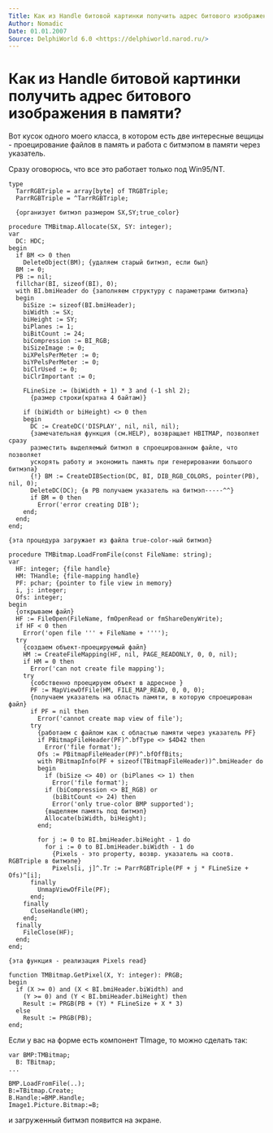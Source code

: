 ```yaml
---
Title: Как из Handle битовой картинки получить адрес битового изображения в памяти?
Author: Nomadic
Date: 01.01.2007
Source: DelphiWorld 6.0 <https://delphiworld.narod.ru/>
---
```



Как из Handle битовой картинки получить адрес битового изображения в памяти?
============================================================================

Вот кусок одного моего класса, в котором есть две интересные вещицы -
проецирование файлов в память и работа с битмэпом в памяти через
указатель.

Сразу оговорюсь, что все это работает только под Win95/NT.

    type
      TarrRGBTriple = array[byte] of TRGBTriple;
      ParrRGBTriple = ^TarrRGBTriple;
     
      {организует битмэп размером SX,SY;true_color}
     
    procedure TMBitmap.Allocate(SX, SY: integer);
    var
      DC: HDC;
    begin
      if BM <> 0 then
        DeleteObject(BM); {удаляем старый битмэп, если был}
      BM := 0;
      PB := nil;
      fillchar(BI, sizeof(BI), 0);
      with BI.bmiHeader do {заполняем структуру с параметрами битмэпа}
      begin
        biSize := sizeof(BI.bmiHeader);
        biWidth := SX;
        biHeight := SY;
        biPlanes := 1;
        biBitCount := 24;
        biCompression := BI_RGB;
        biSizeImage := 0;
        biXPelsPerMeter := 0;
        biYPelsPerMeter := 0;
        biClrUsed := 0;
        biClrImportant := 0;
     
        FLineSize := (biWidth + 1) * 3 and (-1 shl 2);
          {размер строки(кратна 4 байтам)}
     
        if (biWidth or biHeight) <> 0 then
        begin
          DC := CreateDC('DISPLAY', nil, nil, nil);
          {замечательная функция (см.HELP), возвращает HBITMAP, позволяет сразу
          разместить выделяемый битмэп в спроецированном файле, что позволяет
          ускорять работу и экономить память при генерировании большого битмэпа}
          {!} BM := CreateDIBSection(DC, BI, DIB_RGB_COLORS, pointer(PB), nil, 0);
          DeleteDC(DC); {в PB получаем указатель на битмэп-----^^}
          if BM = 0 then
            Error('error creating DIB');
        end;
      end;
    end;
     
    {эта процедура загружает из файла true-color-ный битмэп}
     
    procedure TMBitmap.LoadFromFile(const FileName: string);
    var
      HF: integer; {file handle}
      HM: THandle; {file-mapping handle}
      PF: pchar; {pointer to file view in memory}
      i, j: integer;
      Ofs: integer;
    begin
      {открываем файл}
      HF := FileOpen(FileName, fmOpenRead or fmShareDenyWrite);
      if HF < 0 then
        Error('open file ''' + FileName + '''');
      try
        {создаем объект-проецируемый файл}
        HM := CreateFileMapping(HF, nil, PAGE_READONLY, 0, 0, nil);
        if HM = 0 then
          Error('can not create file mapping');
        try
          {собственно проецируем объект в адресное }
          PF := MapViewOfFile(HM, FILE_MAP_READ, 0, 0, 0);
          {получаем указатель на область памяти, в которую спроецирован файл}
          if PF = nil then
            Error('cannot create map view of file');
          try
            {работаем с файлом как с областью памяти через указатель PF}
            if PBitmapFileHeader(PF)^.bfType <> $4D42 then
              Error('file format');
            Ofs := PBitmapFileHeader(PF)^.bfOffBits;
            with PBitmapInfo(PF + sizeof(TBitmapFileHeader))^.bmiHeader do
            begin
              if (biSize <> 40) or (biPlanes <> 1) then
                Error('file format');
              if (biCompression <> BI_RGB) or
                (biBitCount <> 24) then
                Error('only true-color BMP supported');
              {выделяем память под битмэп}
              Allocate(biWidth, biHeight);
            end;
     
            for j := 0 to BI.bmiHeader.biHeight - 1 do
              for i := 0 to BI.bmiHeader.biWidth - 1 do
                {Pixels - это property, возвр. указатель на соотв. RGBTriple в битмэпе}
                Pixels[i, j]^.Tr := ParrRGBTriple(PF + j * FLineSize + Ofs)^[i];
          finally
            UnmapViewOfFile(PF);
          end;
        finally
          CloseHandle(HM);
        end;
      finally
        FileClose(HF);
      end;
    end;
     
    {эта функция - реализация Pixels read}
     
    function TMBitmap.GetPixel(X, Y: integer): PRGB;
    begin
      if (X >= 0) and (X < BI.bmiHeader.biWidth) and
        (Y >= 0) and (Y < BI.bmiHeader.biHeight) then
        Result := PRGB(PB + (Y) * FLineSize + X * 3)
      else
        Result := PRGB(PB);
    end;

Если у вас на форме есть компонент TImage, то можно сделать так:

    var BMP:TMBitmap;
      B: TBitmap;
    ...
     
    BMP.LoadFromFile(..);
    B:=TBitmap.Create;
    B.Handle:=BMP.Handle;
    Image1.Picture.Bitmap:=B;

и загруженный битмэп появится на экране.


